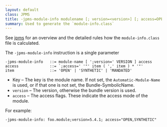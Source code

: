 ```yaml
---
layout: default
class: JPMS
title: -jpms-module-info modulename [; version=<version>] [; access=OPEN|SYNTHETIC|MANDATED]
summary: Used to generate the `module-info.class`
---
```


See [jpms](../chapters/330-jpms.html) for an overview and the detailed rules how the `module-info.class` file is
calculated. 

The `-jpms-module-info` instruction is a single parameter

    -jpms-module-info   ::= module-name [ ';version=' VERSION ] access
    access              ::= `;access=' '"' item ( ',' item ) * '"'
    item                ::= 'OPEN' | 'SYNTHETIC' | 'MANDATED'
    
* Key – The key is the module name. If not set, the `Automatic-Module-Name` is used, or if that one is not set, the Bundle-SymbolicName.
* `version` – The version, otherwise the bundle version is used.
* `access` – The access flags. These indicate the access mode of the module.

For example:

    -jpms-module-info: foo.module;version=5.4.1; access="OPEN,SYNTHETIC"
 
 